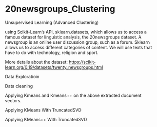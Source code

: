 # 20newsgroups_Clustering

Unsupervised Learning (Advanced Clustering)

using Scikit-Learn’s API, sklearn.datasets, which allows us to access a famous dataset for linguistic analysis, the 20newsgroups dataset. A newsgroup is an online user discussion group, such as a forum. Sklearn allows us to access different categories of content. We will use texts that have to do with technology, religion and sport.

More details about the dataset: https://scikit-learn.org/0.19/datasets/twenty_newsgroups.html

Data Exploratioin 

Data cleaning

Applying Kmeans and Kmeans++ on the above extracted document vectors. 

Applying KMeans With TruncatedSVD

Applying KMeans++ With TruncatedSVD

